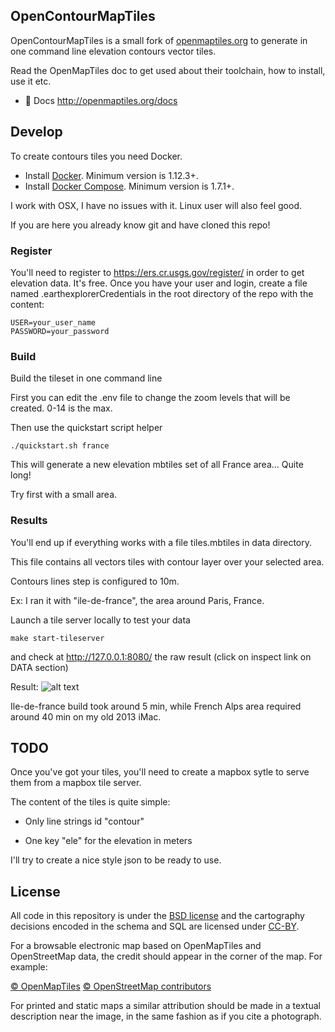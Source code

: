 ## OpenContourMapTiles 

OpenContourMapTiles is a small fork of [openmaptiles.org](http://openmaptiles.org/) to generate in one command line elevation contours vector tiles.

Read the OpenMapTiles doc to get used about their toolchain, how to install, use it etc.

- :link: Docs http://openmaptiles.org/docs

## Develop

To create contours tiles you need Docker.
- Install [Docker](https://docs.docker.com/engine/installation/). Minimum version is 1.12.3+.
- Install [Docker Compose](https://docs.docker.com/compose/install/). Minimum version is 1.7.1+.

I work with OSX, I have no issues with it. Linux user will also feel good.

If you are here you already know git and have cloned this repo!

### Register

You'll need to register to https://ers.cr.usgs.gov/register/ in order to get elevation data. It's free.
Once you have your user and login, create a file named .earthexplorerCredentials  in the root directory of the repo with the content:

```
USER=your_user_name
PASSWORD=your_password
``` 

### Build

Build the tileset in one command line

First you can edit the .env file to change the zoom levels that will be created. 0-14 is the max.

Then use the quickstart script helper

```
./quickstart.sh france
```

This will generate a new elevation mbtiles set of all France area... Quite long!

Try first with a small area.

### Results

You'll end up if everything works with a file tiles.mbtiles in data directory.

This file contains all vectors tiles with contour layer over your selected area.

Contours lines step is configured to 10m. 

Ex: I ran it with "ile-de-france", the area around Paris, France.

Launch a tile server locally to test your data

```
make start-tileserver
```

and check at http://127.0.0.1:8080/ the raw result (click on inspect link on DATA section)

Result:
![alt text](https://raw.githubusercontent.com/RomainQuidet/openmaptiles/contours/ile-de-france.png "ile-de-france raw elevation contours")

Ile-de-france build took around 5 min, while French Alps area required around 40 min on my old 2013 iMac.

## TODO

Once you've got your tiles, you'll need to create a mapbox sytle to serve them from a mapbox tile server.

The content of the tiles is quite simple:

- Only line strings id "contour"

- One key "ele" for the elevation in meters

I'll try to create a nice style json to be ready to use.

## License

All code in this repository is under the [BSD license](./LICENSE.md) and the cartography decisions encoded in the schema and SQL are licensed under [CC-BY](./LICENSE.md).

For a browsable electronic map based on OpenMapTiles and OpenStreetMap data, the
credit should appear in the corner of the map. For example:

[© OpenMapTiles](http://openmaptiles.org/) [© OpenStreetMap contributors](http://www.openstreetmap.org/copyright)

For printed and static maps a similar attribution should be made in a textual
description near the image, in the same fashion as if you cite a photograph.
